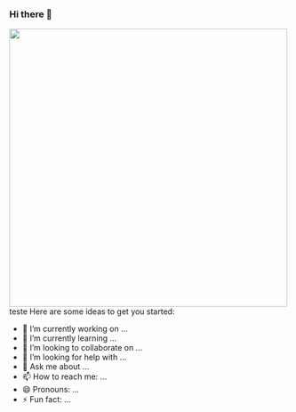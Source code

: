 ### Hi there 👋

<img width="500px" align="left" src="https://github-readme-stats.vercel.app/api/top-langs/?username=rodrigoantas&hide=html&layout=compact&theme=buefy" />


teste 
Here are some ideas to get you started:

- 🔭 I’m currently working on ...
- 🌱 I’m currently learning ...
- 👯 I’m looking to collaborate on ...
- 🤔 I’m looking for help with ...
- 💬 Ask me about ...
- 📫 How to reach me: ...
- 😄 Pronouns: ...
- ⚡ Fun fact: ...
